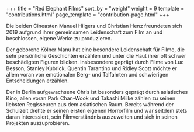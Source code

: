 +++
title = "Red Elephant Films"
sort_by = "weight"
weight = 9
template = "contributions.html"
page_template = "contribution-page.html"
+++

Die beiden Cineasten Manuel Hilgers und Christian Henz freundeten sich 2019 aufgrund ihrer gemeinsamen Leidenschaft zum Film an und beschlossen, eigene Werke zu produzieren.

Der geborene Kölner Manu hat eine besondere Leidenschaft für Filme, die sehr persönliche Geschichten erzählen und unter die Haut ihrer oft schwer beschädigten Figuren blicken. Insbesondere geprägt durch Filme von Luc Besson, Stanley Kubrick, Quentin Tarantino und Ridley Scott  möchte er allem voran von emotionalen Berg- und Talfahrten und schwierigen Entscheidungen erzählen.

Der in Berlin aufgewachsene Chris ist besonders geprägt durch asiatisches Kino, allen voran Park Chan-Wook und Takashi Miike zählen zu seinen liebsten Regisseuren aus dem asiatischen Raum. Bereits während der Schulzeit drehte er seinen ersten eigenen Horrorfilm und war seitdem stets daran interessiert, sein Filmverständnis auszuweiten und sich in seinen Projekten auszuprobieren.
